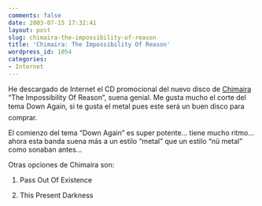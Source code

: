 ```yaml
---
comments: false
date: 2003-07-15 17:32:41
layout: post
slug: chimaira-the-impossibility-of-reason
title: 'Chimaira: The Impossibility Of Reason'
wordpress_id: 1054
categories:
- Internet
---
```


He descargado de Internet el CD promocional del nuevo disco de [Chimaira](http://www.chimaira.com) “The Impossibility Of Reason”, suena genial. Me gusta mucho el corte del tema Down Again, si te gusta el metal pues este será un buen disco para comprar.





El comienzo del tema “Down Again” es super potente… tiene mucho ritmo… ahora esta banda suena más a un estilo “metal” que un estilo “nü metal” como sonaban antes…





Otras opciones de Chimaira son:







  1. Pass Out Of Existence

	
  2. This Present Darkness




 
